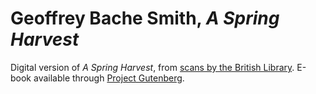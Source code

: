 # Geoffrey Bache Smith, *A Spring Harvest*

Digital version of *A Spring Harvest*, from [scans by the British Library](http://www.europeana1914-1918.eu/en/europeana/record/9200319/BibliographicResource_3000073607864). E-book available through [Project Gutenberg](http://www.gutenberg.org/ebooks/48371).
